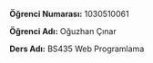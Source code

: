 **Öğrenci Numarası:** 1030510061

**Öğrenci Adı:** Oğuzhan Çınar

**Ders Adı:** BS435 Web Programlama

